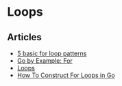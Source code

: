 # Loops

## Articles
- [5 basic for loop patterns](https://yourbasic.org/golang/for-loop/)
- [Go by Example: For](https://gobyexample.com/for)
- [Loops](https://golangbot.com/loops/)
- [How To Construct For Loops in Go](https://www.digitalocean.com/community/tutorials/how-to-construct-for-loops-in-go)